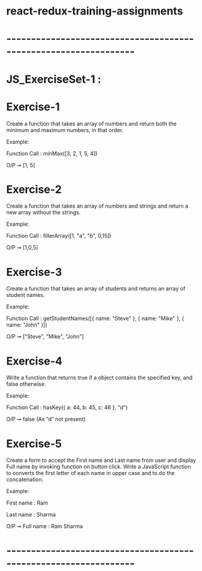 # react-redux-training-assignments

# ----------------------------------------------------------------

# JS_ExerciseSet-1 : 
 
 
# Exercise-1 

Create a function that takes an array of numbers and return both the minimum and maximum numbers, in that order.

Example:

Function Call : minMax([3, 2, 1, 5, 4]) 

O/P ➞ [1, 5]

# Exercise-2 

Create a function that takes an array of numbers and strings and return a new array without the strings.

Example:

Function Call : filterArray([1, "a", "b", 0,15])

O/P ➞ [1,0,5]

# Exercise-3 

Create a function that takes an array of students and returns an array of student names.

Example:

Function Call : getStudentNames([{ name: "Steve" },
                             { name: "Mike" },
                             { name: "John" }])
                             

O/P ➞ ["Steve", "Mike", "John"]

# Exercise-4 

Write a function that returns true if a object contains the specified key, and false otherwise.

Example:

Function Call : hasKey({ a: 44, b: 45, c: 46 }, "d")

O/P ➞ false  (As “d” not present)


# Exercise-5 

Create a form to accept the First name and Last name from user and display Full name by invoking function on button click.
Write a JavaScript function to converts the first letter of each name in upper case and to do the concatenation.

Example: 

First name : Ram

Last name :  Sharma

O/P ➞ Full name : Ram Sharma

# ----------------------------------------------------------------
